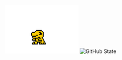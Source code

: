 <img src="https://github.com/ljlm0402/ljlm0402/blob/images/avatar.gif?raw=true" width="200px" alt="Gif">

<img src="https://github-readme-stats.vercel.app/api?username=ljlm0402&show_icons=true&theme=merko" alt="GitHub State">

<!--
**ljlm0402/ljlm0402** is a ✨ _special_ ✨ repository because its `README.md` (this file) appears on your GitHub profile.

Here are some ideas to get you started:

- 🔭 I’m currently working on ...
- 🌱 I’m currently learning ...
- 👯 I’m looking to collaborate on ...
- 🤔 I’m looking for help with ...
- 💬 Ask me about ...
- 📫 How to reach me: ...
- 😄 Pronouns: ...
- ⚡ Fun fact: ...
 -->
